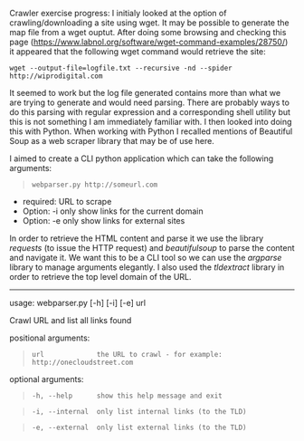 Crawler exercise progress:
I initialy looked at the option of crawling/downloading a site using
wget. It may be possible to generate the map file from a wget ouptut.
After doing some browsing and checking this page
(https://www.labnol.org/software/wget-command-examples/28750/) it
appeared that the following wget command would retrieve the site:

`wget ‐‐output-file=logfile.txt ‐‐recursive -nd ‐‐spider http://wiprodigital.com`

It seemed to work but the log file generated contains more than what we
are trying to generate and would need parsing. There are probably ways
to do this parsing with regular expression and a corresponding shell
utility but this is not something I am immediately familiar with.
I then looked into doing this with Python. When working with Python 
I recalled mentions of Beautiful Soup as a web scraper library that may be of use here.

I aimed to create a CLI python application which can take the
following arguments:

> `webparser.py http://someurl.com`

* required: URL to scrape
* Option: -i only show links for the current domain
* Option: -e only show links for external sites

In order to retrieve the HTML content and parse it we use the
library *requests* (to issue the HTTP request) and *beautifulsoup* to
parse the content and navigate it.  We want this to be a CLI tool so
we can use the *argparse* library to manage arguments elegantly. I also
used the *tldextract* library in order to retrieve the top level domain
of the URL.

----

usage: webparser.py [-h] [-i] [-e] url

Crawl URL and list all <a> links found

positional arguments:
> `url             the URL to crawl - for example: http://onecloudstreet.com`

optional arguments:
> `-h, --help      show this help message and exit`

> `-i, --internal  only list internal links (to the TLD)`

> `-e, --external  only list external links (to the TLD)`
